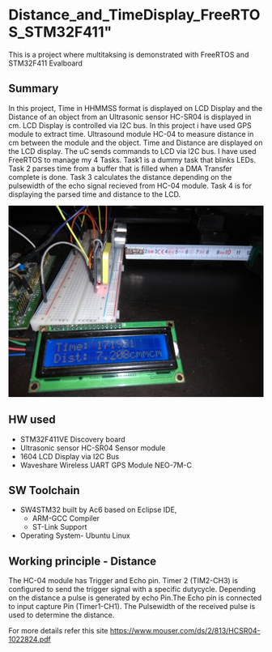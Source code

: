 
# Distance_and_TimeDisplay_FreeRTOS_STM32F411"
This is a project where multitaksing is demonstrated with FreeRTOS and STM32F411 Evalboard

## Summary
In this project, Time in HHMMSS format is displayed on LCD Display and the Distance of an object from an Ultrasonic sensor HC-SR04 is displayed in cm.
LCD Display is controlled via I2C bus. In this project i have used GPS module to extract time. Ultrasound module HC-04 to measure distance in cm between the module and the object. Time and Distance are displayed on the LCD display. The uC sends commands to LCD via I2C bus. I have used FreeRTOS to manage my 4 Tasks. Task1 is a dummy task that blinks LEDs. Task 2 parses time from a buffer that is filled when a DMA Transfer complete is done. Task 3 calculates the distance depending on the pulsewidth of the echo signal recieved from HC-04 module. Task 4 is for displaying the parsed time and distance to the LCD.

![Imageq](./Images/Img1.jpg)



## HW used
* STM32F411VE Discovery board
* Ultrasonic sensor HC-SR04 Sensor module
* 1604 LCD Display via I2C Bus
* Waveshare Wireless UART GPS Module NEO-7M-C 

## SW Toolchain
* SW4STM32 built by Ac6 based on Eclipse IDE,
	* ARM-GCC Compiler
	* ST-Link Support
* Operating System- Ubuntu Linux	
		
## Working principle - Distance
The HC-04 module has Trigger and Echo pin. 
Timer 2 (TIM2-CH3) is configured to send the trigger signal with a specific dutycycle. 
Depending on the distance a pulse is generated by echo Pin.The Echo pin is connected to input capture Pin (Timer1-CH1).
The Pulsewidth of the received pulse is used to determine the distance.

For more details refer this site https://www.mouser.com/ds/2/813/HCSR04-1022824.pdf



